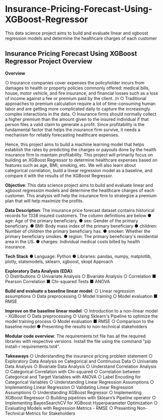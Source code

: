 # Insurance-Pricing-Forecast-Using-XGBoost-Regressor
This data science project aims to build and evaluate linear and xgboost regression models and determine the healthcare charges of each customer


## Insurance Pricing Forecast Using XGBoost Regressor Project Overview 
**Overview**

○ Insurance companies cover expenses the policyholder incurs from damages to health or property policies commonly offered: medical bills, house, motor vehicle, and fire 
   insurance, and financial losses such as a loss of income against a fee or premium paid by the client. /n
○ Traditional approaches to premium calculation require a lot of time-consuming human labor and are getting more complicated daily to capture the increasingly complex 
   interactions in the data. 
○ Insurance firms should normally collect a higher premium than the amount given to the insured individual if that person files a valid claim to generate a profit. Since 
   profitability is the fundamental factor that helps the insurance firm survive, it needs a mechanism for reliably forecasting healthcare expenses. 

Hence, this project aims to build a machine learning model that helps establish the rates by predicting the charges or payouts done by the health insurance firm to maintain profitability. This project will primarily focus on building an XGBoost Regressor to determine healthcare expenses based on features such as age, BMI, smoking, etc. 
We will also learn about categorical correlation, build a linear regression model as a baseline, and compare it with the results of the XGBoost Regressor. 


**Objective**: This data science project aims to build and evaluate linear and xgboost regression models and determine the healthcare charges of each customer. This analysis will help the insurance firm to strategize a premium plan that will help maximize the profits. 

**Data Description**: The insurance price forecast dataset contains historical records for 1338 insured customers. 
The column definitions are below 
● age: Age of the primary beneficiary. 
● sex: Gender of the primary beneficiary. 
● BMI: Body mass index of the primary beneficiary 
● children: Number of children the primary beneficiary has. 
● smoker: Whether the primary beneficiary smokes. 
● region: The primary beneficiary's residential area in the US.
● charges: Individual medical costs billed by health insurance.

**Tech Stack** 
● Language: Python 
● Libraries: pandas, numpy, matplotlib, plotly, statsmodels, sklearn, xgboost, skopt Approach

**Exploratory Data Analysis (EDA)**:  
○ Distributions 
○ Univariate Analysis 
○ Bivariate Analysis 
○ Correlation 
       ■ Pearson Correlation 
       ■ Chi-squared Tests 
       ■ ANOVA 
       
**Build and evaluate a baseline linear model**: 
 ○ Linear regression assumptions 
 ○ Data preprocessing 
 ○ Model training 
 ○ Model evaluation 
        ■ RMSE 
        
**Improve on the baseline linear model**:
○ Introduction to a non-linear model - XGBoost ○ Data preprocessing 
○ Using Sklearn's Pipeline to optimize the model training process 
○ Model evaluation 
        ■ RMSE 
○ Comparison to the baseline model 
● Presenting the results to non-technical stakeholders

**Modular code overview**: 
The requirements.txt file has all the required libraries with respective versions.
Install the file using the command "pip install-r requirements.txt4". 

**Takeaways** 
○ Understanding the insurance pricing problem statement 
○ Exploratory Data Analysis on Categorical and Continuous Data 
○ Univariate Data Analysis 
○ Bivariate Data Analysis 
○ Understand Correlation Analysis 
○ Categorical Correlation with Chi-squared 
○ Correlation between Categorical and Target Variables with ANOVA 
○ Label Encoding for Categorical Variables 
○ Understanding Linear Regression Assumptions 
○ Implementing Linear Regression 
○ Validating Linear Regression Assumptions 
○ Understanding XGBoost Regressor 
○ Implementing XGBoost Regressor 
○ Building pipelines with Sklearn’s Pipeline operator 
○ Implementing BayesSearchCV for XGBoost Hyperparameter Optimization 
○ Evaluating Models with Regression Metrics - RMSE 
○ Presenting Non-Technical Metrics for Stakeholders
 
